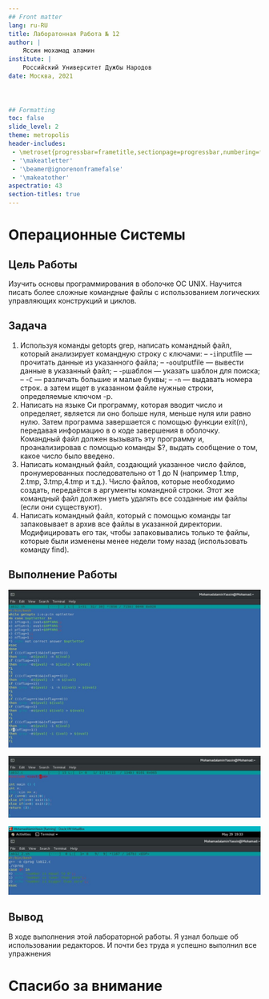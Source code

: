```yaml
---
## Front matter
lang: ru-RU
title: Лаборатонная Работа № 12 
author: |
	Яссин мохамад аламин
institute: |
	Российский Университет Дужбы Народов
date: Москва, 2021



## Formatting
toc: false
slide_level: 2
theme: metropolis
header-includes: 
 - \metroset{progressbar=frametitle,sectionpage=progressbar,numbering=fraction}
 - '\makeatletter'
 - '\beamer@ignorenonframefalse'
 - '\makeatother'
aspectratio: 43
section-titles: true
---
```


# Операционные Системы

## Цель Работы

Изучить основы программирования в оболочке ОС UNIX. Научится писать более сложные командные файлы с использованием логических управляющих конструкций и циклов.

## Задача

1. Используя команды getopts grep, написать командный файл, который анализирует командную строку с ключами:
– -``i``inputfile — прочитать данные из указанного файла;
– -``o``outputfile — вывести данные в указанный файл;
– -``p``шаблон — указать шаблон для поиска;
– -``C`` — различать большие и малые буквы;
– -``n`` — выдавать номера строк.
а затем ищет в указанном файле нужные строки, определяемые ключом -p.
2. Написать на языке Си программу, которая вводит число и определяет, является
ли оно больше нуля, меньше нуля или равно нулю. Затем программа завершается
с помощью функции exit(n), передавая информацию в о коде завершения в
оболочку. Командный файл должен вызывать эту программу и, проанализировав
с помощью команды $?, выдать сообщение о том, какое число было введено.
3. Написать командный файл, создающий указанное число файлов, пронумерованных последовательно от 1 до N (например 1.tmp, 2.tmp, 3.tmp,4.tmp и т.д.).
Число файлов, которые необходимо создать, передаётся в аргументы командной
строки. Этот же командный файл должен уметь удалять все созданные им файлы
(если они существуют).
4. Написать командный файл, который с помощью команды tar запаковывает в
архив все файлы в указанной директории. Модифицировать его так, чтобы запаковывались только те файлы, которые были изменены менее недели тому назад
(использовать команду find).

## Выполнение Работы

![Выполнение Работы](2.jpg)

![Выполнение Работы](4.jpg)

![Выполнение Работы](5.jpg)

## Вывод

В ходе выполнения этой лабораторной работы. Я узнал больше об использовании редакторов. И почти без труда я успешно выполнил все упражнения

# Спасибо за внимание
